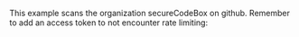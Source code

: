 <!--
SPDX-FileCopyrightText: the secureCodeBox authors

SPDX-License-Identifier: Apache-2.0
-->

This example scans the organization secureCodeBox on github. Remember to add an access token to not encounter rate limiting:
